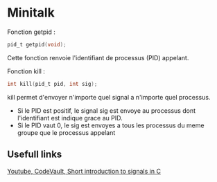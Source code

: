 # Minitalk

Fonction getpid :
```c
pid_t getpid(void);
```
Cette fonction renvoie l'identifiant de processus (PID) appelant.

Fonction kill :
```c
int kill(pid_t pid, int sig);
```
kill permet d'envoyer n'importe quel signal a n'importe quel processus. 
- Si le PID est positif, le signal sig est envoye au processus dont l'identifiant est indique grace au PID.
- Si le PID vaut 0, le sig est envoyes a tous les processus du meme groupe que le processus appelant

## Usefull links

[Youtube, CodeVault, Short introduction to signals in C](https://www.youtube.com/watch?v=5We_HtLlAbs)
